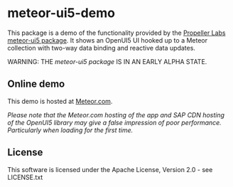 # meteor-ui5-demo
This package is a demo of the functionality provided by the [Propeller Labs meteor-ui5
package](https://github.com/propellerlabsio/meteor-ui5).  It shows an OpenUI5 UI
hooked up to a Meteor collection with two-way data binding and reactive data updates.

WARNING: THE *meteor-ui5 package* IS IN AN EARLY ALPHA STATE.

## Online demo
This demo is hosted at [Meteor.com](http://meteor-ui5.meteor.com).

*Please note that the Meteor.com hosting of the app and SAP CDN hosting of the
OpenUI5 library may give a false impression of poor performance.  Particularly when loading for the first time.*

## License
This software is licensed under the Apache License, Version 2.0 - see LICENSE.txt
